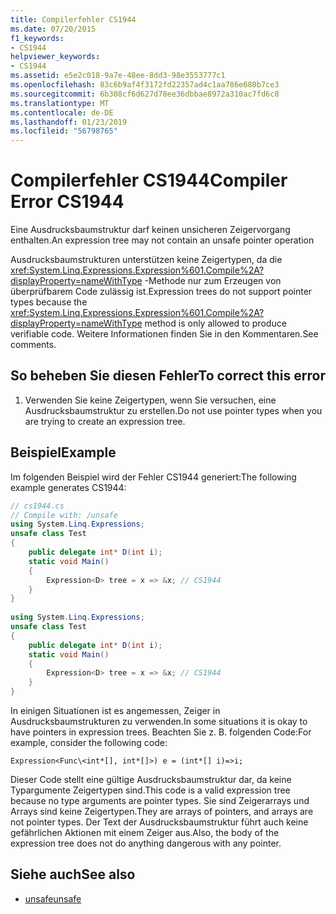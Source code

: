 ```yaml
---
title: Compilerfehler CS1944
ms.date: 07/20/2015
f1_keywords:
- CS1944
helpviewer_keywords:
- CS1944
ms.assetid: e5e2c018-9a7e-48ee-8dd3-98e3553777c1
ms.openlocfilehash: 83c6b9af4f3172fd22357ad4c1aa786e680b7ce3
ms.sourcegitcommit: 6b308cf6d627d78ee36dbbae8972a310ac7fd6c8
ms.translationtype: MT
ms.contentlocale: de-DE
ms.lasthandoff: 01/23/2019
ms.locfileid: "56798765"
---
```

# <a name="compiler-error-cs1944"></a><span data-ttu-id="13c7b-102">Compilerfehler CS1944</span><span class="sxs-lookup"><span data-stu-id="13c7b-102">Compiler Error CS1944</span></span>
<span data-ttu-id="13c7b-103">Eine Ausdrucksbaumstruktur darf keinen unsicheren Zeigervorgang enthalten.</span><span class="sxs-lookup"><span data-stu-id="13c7b-103">An expression tree may not contain an unsafe pointer operation</span></span>  
  
 <span data-ttu-id="13c7b-104">Ausdrucksbaumstrukturen unterstützen keine Zeigertypen, da die <xref:System.Linq.Expressions.Expression%601.Compile%2A?displayProperty=nameWithType> -Methode nur zum Erzeugen von überprüfbarem Code zulässig ist.</span><span class="sxs-lookup"><span data-stu-id="13c7b-104">Expression trees do not support pointer types because the <xref:System.Linq.Expressions.Expression%601.Compile%2A?displayProperty=nameWithType> method is only allowed to produce verifiable code.</span></span> <span data-ttu-id="13c7b-105">Weitere Informationen finden Sie in den Kommentaren.</span><span class="sxs-lookup"><span data-stu-id="13c7b-105">See comments.</span></span>  
  
## <a name="to-correct-this-error"></a><span data-ttu-id="13c7b-106">So beheben Sie diesen Fehler</span><span class="sxs-lookup"><span data-stu-id="13c7b-106">To correct this error</span></span>  
  
1.  <span data-ttu-id="13c7b-107">Verwenden Sie keine Zeigertypen, wenn Sie versuchen, eine Ausdrucksbaumstruktur zu erstellen.</span><span class="sxs-lookup"><span data-stu-id="13c7b-107">Do not use pointer types when you are trying to create an expression tree.</span></span>  
  
## <a name="example"></a><span data-ttu-id="13c7b-108">Beispiel</span><span class="sxs-lookup"><span data-stu-id="13c7b-108">Example</span></span>  
 <span data-ttu-id="13c7b-109">Im folgenden Beispiel wird der Fehler CS1944 generiert:</span><span class="sxs-lookup"><span data-stu-id="13c7b-109">The following example generates CS1944:</span></span>  
  
```csharp  
// cs1944.cs  
// Compile with: /unsafe  
using System.Linq.Expressions;  
unsafe class Test  
{  
    public delegate int* D(int i);  
    static void Main()  
    {  
        Expression<D> tree = x => &x; // CS1944  
    }  
}  
  
using System.Linq.Expressions;  
unsafe class Test  
{  
    public delegate int* D(int i);  
    static void Main()  
    {  
        Expression<D> tree = x => &x; // CS1944  
    }  
}  
```  
  
 <span data-ttu-id="13c7b-110">In einigen Situationen ist es angemessen, Zeiger in Ausdrucksbaumstrukturen zu verwenden.</span><span class="sxs-lookup"><span data-stu-id="13c7b-110">In some situations it is okay to have pointers in expression trees.</span></span> <span data-ttu-id="13c7b-111">Beachten Sie z. B. folgenden Code:</span><span class="sxs-lookup"><span data-stu-id="13c7b-111">For example, consider the following code:</span></span>  
  
 `Expression<Func\<int*[], int*[]>) e = (int*[] i)=>i;`  
  
 <span data-ttu-id="13c7b-112">Dieser Code stellt eine gültige Ausdrucksbaumstruktur dar, da keine Typargumente Zeigertypen sind.</span><span class="sxs-lookup"><span data-stu-id="13c7b-112">This code is a valid expression tree because no type arguments are pointer types.</span></span> <span data-ttu-id="13c7b-113">Sie sind Zeigerarrays und Arrays sind keine Zeigertypen.</span><span class="sxs-lookup"><span data-stu-id="13c7b-113">They are arrays of pointers, and arrays are not pointer types.</span></span> <span data-ttu-id="13c7b-114">Der Text der Ausdrucksbaumstruktur führt auch keine gefährlichen Aktionen mit einem Zeiger aus.</span><span class="sxs-lookup"><span data-stu-id="13c7b-114">Also, the body of the expression tree does not do anything dangerous with any pointer.</span></span>  
  
## <a name="see-also"></a><span data-ttu-id="13c7b-115">Siehe auch</span><span class="sxs-lookup"><span data-stu-id="13c7b-115">See also</span></span>

- [<span data-ttu-id="13c7b-116">unsafe</span><span class="sxs-lookup"><span data-stu-id="13c7b-116">unsafe</span></span>](../../csharp/language-reference/keywords/unsafe.md)
